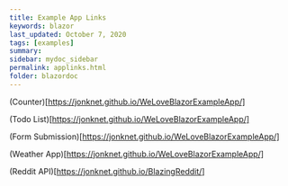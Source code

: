 ```yaml
---
title: Example App Links
keywords: blazor
last_updated: October 7, 2020
tags: [examples]
summary: 
sidebar: mydoc_sidebar
permalink: applinks.html
folder: blazordoc
---
```


(Counter)[https://jonknet.github.io/WeLoveBlazorExampleApp/]

(Todo List)[https://jonknet.github.io/WeLoveBlazorExampleApp/]

(Form Submission)[https://jonknet.github.io/WeLoveBlazorExampleApp/]

(Weather App)[https://jonknet.github.io/WeLoveBlazorExampleApp/]

(Reddit API)[https://jonknet.github.io/BlazingReddit/]
